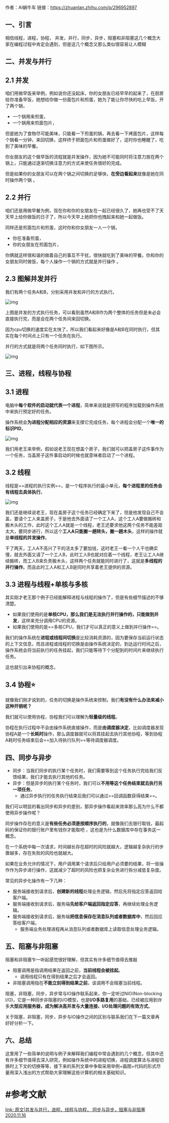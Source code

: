 作者：AI蜗牛车
链接：https://zhuanlan.zhihu.com/p/296952897

## **一、引言**

相信线程，进程，协程， 并发，并行，同步，异步，阻塞和非阻塞这几个概念大家在编程过程中肯定会遇到，但是这几个概念又那么类似很容易让人模糊



## **二、并发与并行**

## **2.1 并发**

咱们用做早饭来举例，例如说你还没起床，你的女朋友已经早早的起来了，在厨房给你准备早饭，她想给你做一份面包片和煎蛋，她为了能让你尽快的吃上早饭，开了两个锅，

- 一个锅用来煎蛋，
- 一个锅用来煎面包片，

但是她为了食物尽可能美味，只能看一下煎蛋的锅，再去看一下烤面包片，这样每个锅看一分钟，来回切换，这样终于把面包片和煎蛋做好了，这时你也睡醒了，吃到了美味的早餐。

你女朋友的这个做早饭的流程就是并发操作，因为她不可能同时将注意力放在两个锅上，只能通过逐渐切换注意力的方式来使任务很好的完成。

但是如果你的女朋友可以在两个锅之间切换的足够快，**在旁边看起来**就像是她在同时操作两个锅 。



## **2.2 并行**

咱们还是用做早餐为例，现在你和你的女朋友在一起已经很久了，她再也受不了天天早上给你做饭的日子了，所以今天早上她把你也拽起来和她一起做饭。

同样还是煎面包片和煎蛋，这时你和你女朋友一人一个锅，

- 你在准备煎蛋，
- 你的女朋友在煎面包片，

你俩就这样很和谐的做着自己的事互不干扰，很快就吃到了美味的早餐。你和你的女朋友同时做饭，每个人操作一个锅的方式就是并行操作 。



## **2.3 图解并发并行**

我们有两个任务A和B，分别采用并发和并行的方式执行。 

![img](https://raw.githubusercontent.com/DaiDuncan/PicUploader/main/img2/20210422091822.jpeg)

上图是并发的方式执行任务，可以看到虽然A和B作为两个整体的任务但是未必会直接执行完，而是会在两个任务间来回切换。

因为cpu切换的速度实在太快了，所以我们看起来好像是A和B在同时执行，但其实在每个时间点上只有一个任务在执行。



并行的方式就是将两个任务同时执行，如下图所示。 

![img](https://raw.githubusercontent.com/DaiDuncan/PicUploader/main/img2/20210422091840.jpeg)



## **三、进程，线程与协程**

## **3.1 进程**

电脑中**每个软件的启动就代表一个进程**，简单来说就是把写的程序加载到操作系统中来执行预定好的任务。

操作系统会**为进程分配相应的资源**来支撑它完成任务，每个进程会分配一个**唯一的标识PID**。 

![img](https://raw.githubusercontent.com/DaiDuncan/PicUploader/main/img2/20210422091859.jpeg)

 我们用老王来举例，假如说老王现在想盖个房子，我们就可以把盖房子这件事作为一个任务，当盖房子这件事启动的时候也就意味者启动了一个进程。



## **3.2 线程**

线程是==进程的执行实例==，是一个程序执行的最小单元，**每个进程里的任务会有线程去具体执行**。 

![img](https://raw.githubusercontent.com/DaiDuncan/PicUploader/main/img2/20210422091914.jpeg)

我们还是继续说老王，现在盖房子这个任务已经确定下来了，但是他发现自己不会盖，要请个工人来盖房子，于是他去外面请了一个工人A，这个工人A要做搬砖和搬木头的工作，此时这个工人A就是一个线程，老王还要求他这两个任务不能差距太大，要同步进行，所以这个**工人A只能搬一趟转头，搬一趟木头**，这样的操作就是**单线程的并发操作**。



干了两天，工人A不高兴了干的活太多了要加钱，这时老王一看一个人干也确实慢，就去外面又请了一个工人B，此时工人B也就对应着一个线程，老王让工人A继续搬砖，而工人B来负责搬木头，这样两个任务就能同时进行了，这就是**多线程的并行操作**。而且此时工人A和工人B是同时共享着老王提供的资源。



## **3.3 进程与线程+单核与多核**

其实刚才老王那个例子已经能解释进程与线程的操作了，但是有些细节描述的不够清楚。

- 如果我们使用的是**单核CPU，那么我们是无法执行并行操作的，只能做到并发**，这样来充分调用CPU的资源。
- 如果我们使用的是==多核CPU，我们才可以真正的意义上做到并行操作==。

我们的操作系统在**进程或线程间切换**是比较消耗资源的，因为要保存当前运行状态的上下文信息，而且进程或线程的切换是由操作系统决定的，到达运行时间之后，操作系统会将当前执行的任务挂起，我们只能等待下个分配到的时间片来继续执行任务。

这也就引出来协程的概念。



## **3.4 协程**⭐

就像我们刚才说到的，任务的切换是操作系统来控制，我们**有没有什么办法来减小这种开销呢？**

我们就可以使用协程，协程我们可以理解为**轻量级的线程**。



协程在执行过程中不会由操作系统直接操作，而是**由调度器决定**，比如调度器发现协程A是一个**长耗时**操作，那么调度器就可以将其挂起去执行其他协程，等到协程A耗时任务结束后会==加入待执行队列==等待调度器调度。



## **四、同步与异步**

- 同步：当我们同步的执行某个任务时，我们需要等到这个任务执行完给我们反馈结果，我们才能去执行其他的任务。
- 异步：但是异步的执行某个任务时，我们可以**不用等这个任务结束就去执行另一项任务**。
  - 通过异步执行的任务执行结束后我们可以通过==回调函数获得结果==。



我们可以明显的看出同步和异步的差别，那异步操作看起来效率那么高为什么不都使用异步操作呢？

同步操作存在的意义是**有些任务必须是按顺序执行的**，就像我们去银行取钱，最起码的保证你的银行账户里有钱你才能取吧 ，这也是为什么数据库中存在事务这一概念。



在一个系统中每一次请求，时间越长存在超时的风险就越大，逻辑越复杂执行的步骤越多，存在失败的风险也就越大。

如果在业务允许的情况下，用户调用某个请求后只给用户必须要的结果，将一些操作作为异步进行操作，这就减少了超时的风险也把复杂业务进行拆分减低复杂度。



常见的异步化操作有一下几种：

- 服务端接收到请求后，**创建新的线程**处理业务逻辑，然后先将指定应答返回给客户端。
- 服务端接收到请求后，服务端**先给客户端返回指定应答**，再继续处理业务逻辑。
- 服务端接收到请求后，服务端**把信息保存在消息队列或者数据库中**，然后回应答给客户端，
  - 服务端业务处理进程再从消息队列或者数据库上读取信息处理业务逻辑。



## **五、阻塞与非阻塞**

阻塞和非阻塞乍一听起感觉很好理解，但其实有许多细节值得去推敲

- 阻塞调用是指调用结果在返回之前，**当前线程会被挂起**。
  - 调用线程只有在得到结果之后才会返回。
- 非阻塞调用指在**不能立刻得到结果之前**，该调用不会阻塞当前线程。



阻塞，非阻塞，同步，异步常与IO操作联系起来，你一定听过NIO(Non-blocking I/O)，它是一种同步非阻塞的I/O模型，也是**I/O多路复用**的基础，已经被应用到许多**大型应用服务器，成为解决高并发与大量连接、I/O处理问题的有效方式**。

关于阻塞，非阻塞，同步，异步与IO操作之间的区别与联系我们在下一篇文章再好好分析一下。



## **六、总结**

这里用了一些简单的说明与例子来解释我们编程中常会遇到的几个概念，但其中还有许多细节值得去深入研究，例如操作系统中的进程切换，进程调度算法与进程切换时上下文的切换等等，接下来的系列文章中争取采用举例+画图+代码的形式尽量用深入浅出的方式帮助大家理解这些计算机的相关基础知识。







# #参考文献

[link: 原文|并发与并行，进程、线程与协程， 同步与异步，阻塞与非阻塞 2020.11.16](https://www.zhihu.com/column/c_1312178237071028224)